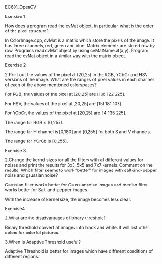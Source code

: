 EC601_OpenCV



Exercise 1

How does a program read the cvMat object, in particular, what is the order of the pixel structure?

In ColorImage.cpp, cvMat is a matrix which store the pixels of the image. It has three channels, red, green and blue. Matrix elements are stored row by row. Programs read cvMat object by using cvMatName.at(x,y). Program read the cvMat object in a similar way with the matrix object.



Exercise 2

2.Print out the values of the pixel at (20,25) in the RGB, YCbCr and HSV versions of the image. What are the ranges of pixel values in each channel of each of the above mentioned colorspaces?

For RGB, the values of the pixel at [20,25] are [106 122 225].

For HSV, the values of the pixel at [20,25] are [151 181 103].

For YCbCr, the values of the pixel at [20,25] are [  4 135 225].

The range for RGB is [0,255].

The range for H channel is [0,180] and [0,255] for both S and V channels.

The range for YCrCb is [0,255].



Exercise 3

2.Change the kernel sizes for all the filters with all different values for noises and print the results for 3x3, 5x5 and 7x7 kernels. Comment on the results. Which filter seems to work ”better” for images with salt-and-pepper noise and gaussian noise?

Gaussian filter works better for Gaussiannoise images and median filter works better for Salt-and-pepper images.

With the increase of kernel size, the image becomes less clear.



Exercise4

2.What are the disadvantages of binary threshold?

Binary threshold convert all images into black and white. It will lost other colors for colorful pictures.

3.When is Adaptive Threshold useful?

Adaptive Threshold is better for images which have different conditions of different regions.
